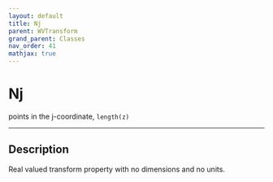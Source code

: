 ```yaml
---
layout: default
title: Nj
parent: WVTransform
grand_parent: Classes
nav_order: 41
mathjax: true
---
```


#  Nj

points in the j-coordinate, `length(z)`


---

## Description
Real valued transform property with no dimensions and no units.

